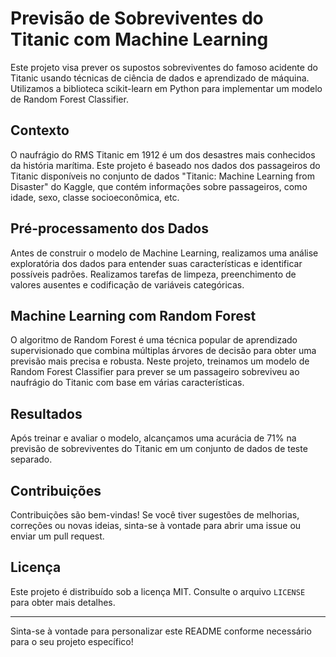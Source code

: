 # Previsão de Sobreviventes do Titanic com Machine Learning

Este projeto visa prever os supostos sobreviventes do famoso acidente do Titanic usando técnicas de ciência de dados e aprendizado de máquina. Utilizamos a biblioteca scikit-learn em Python para implementar um modelo de Random Forest Classifier.

## Contexto

O naufrágio do RMS Titanic em 1912 é um dos desastres mais conhecidos da história marítima. Este projeto é baseado nos dados dos passageiros do Titanic disponíveis no conjunto de dados "Titanic: Machine Learning from Disaster" do Kaggle, que contém informações sobre passageiros, como idade, sexo, classe socioeconômica, etc.

## Pré-processamento dos Dados

Antes de construir o modelo de Machine Learning, realizamos uma análise exploratória dos dados para entender suas características e identificar possíveis padrões. Realizamos tarefas de limpeza, preenchimento de valores ausentes e codificação de variáveis categóricas.

## Machine Learning com Random Forest

O algoritmo de Random Forest é uma técnica popular de aprendizado supervisionado que combina múltiplas árvores de decisão para obter uma previsão mais precisa e robusta. Neste projeto, treinamos um modelo de Random Forest Classifier para prever se um passageiro sobreviveu ao naufrágio do Titanic com base em várias características.

## Resultados

Após treinar e avaliar o modelo, alcançamos uma acurácia de 71% na previsão de sobreviventes do Titanic em um conjunto de dados de teste separado.

## Contribuições

Contribuições são bem-vindas! Se você tiver sugestões de melhorias, correções ou novas ideias, sinta-se à vontade para abrir uma issue ou enviar um pull request.

## Licença

Este projeto é distribuído sob a licença MIT. Consulte o arquivo `LICENSE` para obter mais detalhes.

---

Sinta-se à vontade para personalizar este README conforme necessário para o seu projeto específico!
